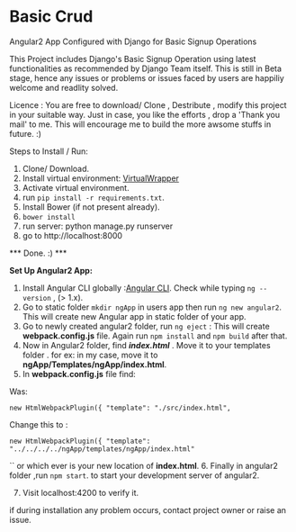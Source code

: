 # Basic Crud
Angular2 App Configured with Django for Basic Signup Operations

This Project includes Django's Basic Signup Operation using latest functionalities as recommended by Django Team itself.
This is still in Beta stage, hence any issues or problems or issues faced by users are happiliy welcome and readlity solved.

Licence : You are free to download/ Clone , Destribute , modify this project in your suitable way.
Just in case, you like the efforts , drop a 'Thank you mail' to me.
This will encourage me to build the more awsome stuffs in future. :)



Steps to Install / Run:

1. Clone/ Download.
2. Install virtual environment: [VirtualWrapper](https://virtualenvwrapper.readthedocs.io/en/latest/install.html)
3. Activate virtual environment.
4. run `pip install -r requirements.txt`.
5. Install Bower (if not present already).
6. `bower install`
7. run server: python manage.py runserver
8. go to http://localhost:8000  

*** Done. :) ***

**Set Up Angular2 App:**  
  
  1. Install Angular CLI globally :[Angular CLI](https://cli.angular.io/). Check while typing `ng --version` , (> 1.x).
  2. Go to static folder `mkdir ngApp` in users app then run `ng new angular2`. This will create new Angular app in static folder of your app.
  3. Go to newly created angular2 folder, run `ng eject` : This will create **webpack.config.js** file. 
    Again run `npm install` and `npm build` after that.
  4. Now in Angular2 folder, find **_index.html_** . Move it to your templates folder .
  for ex: in my case, move it to **ngApp/Templates/ngApp/index.html**.
  5. In **webpack.config.js** file find:   
  
  Was:
  
  `new HtmlWebpackPlugin({
      "template": "./src/index.html",` 
      
  Change this to :
  
  `new HtmlWebpackPlugin({
      "template": "../../../../ngApp/templates/ngApp/index.html"`

``       or which ever is your new location of **index.html**.
  6. Finally in angular2 folder ,run `npm start`. to start your development server of angular2.
       
7. Visit localhost:4200 to verify it.

if during installation any problem occurs, contact project owner or raise an issue.


